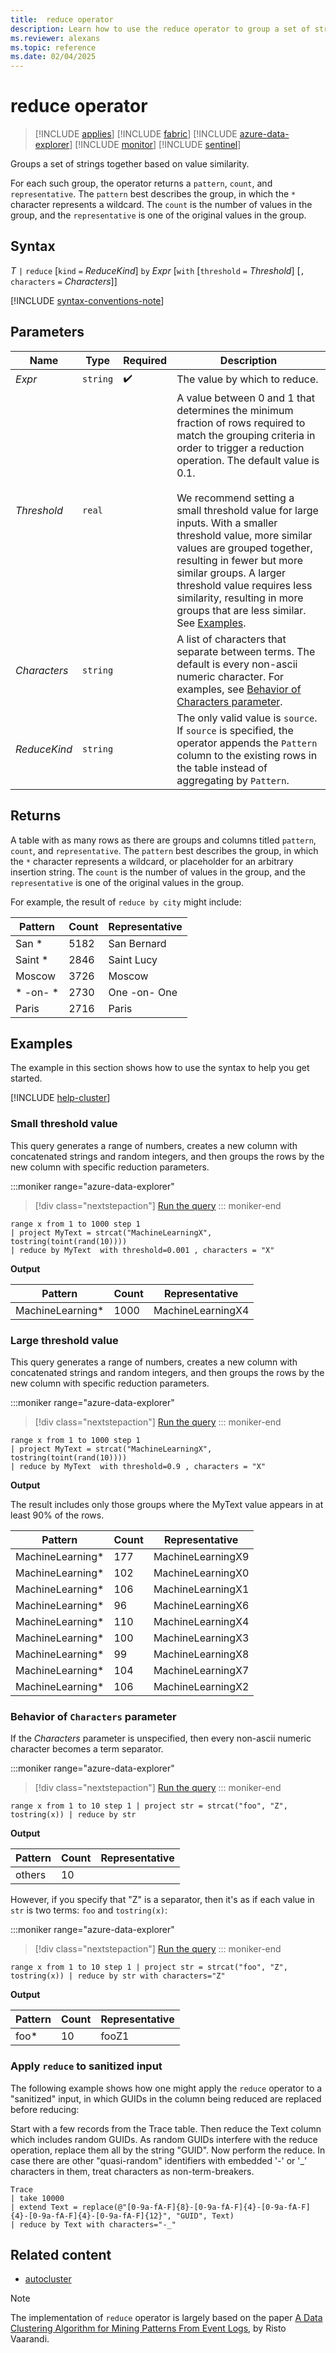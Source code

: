 ```yaml
---
title:  reduce operator
description: Learn how to use the reduce operator to group a set of strings together based on value similarity.
ms.reviewer: alexans
ms.topic: reference
ms.date: 02/04/2025
---
```

# reduce operator

> [!INCLUDE [applies](../includes/applies-to-version/applies.md)] [!INCLUDE [fabric](../includes/applies-to-version/fabric.md)] [!INCLUDE [azure-data-explorer](../includes/applies-to-version/azure-data-explorer.md)] [!INCLUDE [monitor](../includes/applies-to-version/monitor.md)] [!INCLUDE [sentinel](../includes/applies-to-version/sentinel.md)]

Groups a set of strings together based on value similarity.

For each such group, the operator returns a `pattern`, `count`, and `representative`. The `pattern` best describes the group, in which the `*` character represents a wildcard. The `count` is the number of values in the group, and the `representative` is one of the original values in the group.

## Syntax

*T* `|` `reduce` [`kind` `=` *ReduceKind*] `by` *Expr* [`with` [`threshold` `=` *Threshold*] [`,` `characters` `=` *Characters*]]

[!INCLUDE [syntax-conventions-note](../includes/syntax-conventions-note.md)]

## Parameters

| Name | Type | Required | Description |
|--|--|--|--|
| *Expr* | `string` |  :heavy_check_mark: | The value by which to reduce.|
| *Threshold* | `real` | | A value between 0 and 1 that determines the minimum fraction of rows required to match the grouping criteria in order to trigger a reduction operation. The default value is 0.1.<br/><br/>We recommend setting a small threshold value for large inputs. With a smaller threshold value, more similar values are grouped together, resulting in fewer but more similar groups. A larger threshold value requires less similarity, resulting in more groups that are less similar. See [Examples](#examples).|
| *Characters* | `string` | | A list of characters that separate between terms. The default is every non-ascii numeric character. For examples, see [Behavior of Characters parameter](#behavior-of-characters-parameter).|
| *ReduceKind* | `string` | | The only valid value is `source`. If `source` is specified, the operator appends the `Pattern` column to the existing rows in the table instead of aggregating by `Pattern`.|

## Returns

A table with as many rows as there are groups and columns titled `pattern`, `count`, and `representative`. The `pattern` best describes the group, in which the `*` character represents a wildcard, or placeholder for an arbitrary insertion string. The `count` is the number of values in the group, and the `representative` is one of the original values in the group.

For example, the result of `reduce by city` might include:

|Pattern     |Count |Representative|
|------------|------|--------------|
| San *      | 5182 |San Bernard   |
| Saint *    | 2846 |Saint Lucy    |
| Moscow     | 3726 |Moscow        |
| \* -on- \* | 2730 |One -on- One  |
| Paris      | 2716 |Paris         |

## Examples

The example in this section shows how to use the syntax to help you get started.
	
[!INCLUDE [help-cluster](../includes/help-cluster-note.md)]

### Small threshold value

This query generates a range of numbers, creates a new column with concatenated strings and random integers, and then groups the rows by the new column with specific reduction parameters.

:::moniker range="azure-data-explorer"
> [!div class="nextstepaction"]
> <a href="https://dataexplorer.azure.com/clusters/help/databases/Samples?query=H4sIAAAAAAAAAzWNMQ7CMBAEe16xcmWkCNkPyA9IR5H2cI7YCOzochGJxOO5hq1WGu2sUJ0ZOx7S3ojQhhhCwKq8IJ6+WKQ9OSmG48a7ojciidS7gVIula9MUkudR9fZ2KB1r61U9UJ18jGcLSYSnrbEuB9/FT5FMzQLr7m9pj5cQojokDIJJWVZ7c2N7gefKNUWogAAAA==" target="_blank">Run the query</a>
::: moniker-end

```kusto
range x from 1 to 1000 step 1
| project MyText = strcat("MachineLearningX", tostring(toint(rand(10))))
| reduce by MyText  with threshold=0.001 , characters = "X" 
```

**Output**

|Pattern         |Count|Representative   |
|----------------|-----|-----------------|
|MachineLearning*|1000 |MachineLearningX4|

### Large threshold value

This query generates a range of numbers, creates a new column with concatenated strings and random integers, and then groups the rows by the new column with specific reduction parameters. 

:::moniker range="azure-data-explorer"
> [!div class="nextstepaction"]
> <a href="https://dataexplorer.azure.com/clusters/help/databases/SampleIoTData?query=H4sIAAAAAAAAAzWNMQ7CMBAEe16xcmWkCNklRX5AOoq0h3PERmBHl0MkEo/nGrZaabSzQnVmbLhLeyFCG2IIAavygnj4YpH24KQY9itvit6IJFLvBkq5VL4wSS11Hl1nY4PWvbZS1QvVycdwtJhIeHonxm3/q/ApmqFZeM3tOfXhdEaHlEkoKctqX250Px4hVlGgAAAA" target="_blank">Run the query</a>
::: moniker-end

```kusto
range x from 1 to 1000 step 1
| project MyText = strcat("MachineLearningX", tostring(toint(rand(10))))
| reduce by MyText  with threshold=0.9 , characters = "X" 
```

**Output**

The result includes only those groups where the MyText value appears in at least 90% of the rows.

| Pattern | Count | Representative |
|--|--|--|
| MachineLearning* | 177 | MachineLearningX9 |
| MachineLearning* | 102 | MachineLearningX0 |
| MachineLearning* | 106 | MachineLearningX1 |
| MachineLearning* | 96 | MachineLearningX6 |
| MachineLearning* | 110 | MachineLearningX4 |
| MachineLearning* | 100 | MachineLearningX3 |
| MachineLearning* | 99 | MachineLearningX8 |
| MachineLearning* | 104 | MachineLearningX7 |
| MachineLearning* | 106 | MachineLearningX2 |

### Behavior of `Characters` parameter

If the *Characters* parameter is unspecified, then every non-ascii numeric character becomes a term separator.

:::moniker range="azure-data-explorer"
> [!div class="nextstepaction"]
> <a href="https://dataexplorer.azure.com/clusters/help/databases/Samples?query=H4sIAAAAAAAAAxWKQQqAMAwEv7L0VMGDfYAf8VZrKgo2JUao4ONNLwMzjMSyExqy8IUAZYQJt1I1+VCFT0pqQTB3pqjeZWY3wi0GZYtH2X0bBvuFticR1re/P7YelSlbAAAA" target="_blank">Run the query</a>
::: moniker-end

```kusto
range x from 1 to 10 step 1 | project str = strcat("foo", "Z", tostring(x)) | reduce by str
```

**Output**

| Pattern | Count | Representative |
|--|--|--|
| others | 10 |  |

However, if you specify that "Z" is a separator, then it's as if each value in `str` is two terms: `foo` and `tostring(x)`:

:::moniker range="azure-data-explorer"
> [!div class="nextstepaction"]
> <a href="https://dataexplorer.azure.com/clusters/help/databases/Samples?query=H4sIAAAAAAAAAx2LSQqAQAwEv9LMyQEP+gA/4m2McQMnEiMq+Hijl4IuujTlkXFhUFlRwwR1hd148/FgU1mYzIWi+UjJijCIhBKhdZi4nPNYXDH6X7k/iNHdf3HONoGmpImMdW+8eAEwpEQbbwAAAA==" target="_blank">Run the query</a>
::: moniker-end

```kusto
range x from 1 to 10 step 1 | project str = strcat("foo", "Z", tostring(x)) | reduce by str with characters="Z"
```

**Output**

|Pattern|Count|Representative|
|--|--|--|
|foo*|10|fooZ1|

### Apply `reduce` to sanitized input

The following example shows how one might apply the `reduce` operator to a "sanitized"
input, in which GUIDs in the column being reduced are replaced before reducing:

Start with a few records from the Trace table.
Then reduce the Text column which includes random GUIDs.
As random GUIDs interfere with the reduce operation, replace them all
by the string "GUID".
Now perform the reduce. In case there are other "quasi-random" identifiers with embedded '-'
or '_' characters in them, treat  characters as non-term-breakers.

```kusto
Trace
| take 10000
| extend Text = replace(@"[0-9a-fA-F]{8}-[0-9a-fA-F]{4}-[0-9a-fA-F]{4}-[0-9a-fA-F]{4}-[0-9a-fA-F]{12}", "GUID", Text)
| reduce by Text with characters="-_"
```

## Related content

* [autocluster](autocluster-plugin.md)

> [!NOTE]
> The implementation of `reduce` operator is largely based on the paper [A Data Clustering Algorithm for Mining Patterns From Event Logs](https://ristov.github.io/publications/slct-ipom03-web.pdf), by Risto Vaarandi.
